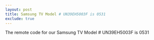 ```yaml
---
layout: post
title: Samsung TV Model # UN39EH5003F is 0531
exclude: true
---
```


The remote code for our Samsung TV Model # UN39EH5003F is 0531
